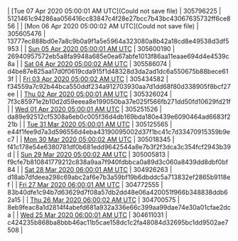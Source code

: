 | [Tue 07 Apr 2020 05:00:01 AM UTC](Could not save file) | 305796225 | 5121461c94286aa056416cc83847c4f28e27bcc7b43bc43067635732ff6ce856 | 
| [Mon 06 Apr 2020 05:00:02 AM UTC](Could not save file) | 305605476 | 13777ec888bd0e7a8c9b0a9f1a5e5964a323080a8b42a18cd8e49538d3df5953 | 
| [Sun 05 Apr 2020 05:00:01 AM UTC](https://transfer.sh/RFsei/dashninja-dbdump-20200405070001.tar.bz2) | 305600190 | 26940957572eb5a8fa9948a685e0ea67abfe1013f86aa11eaae694d4e4539c8a | 
| [Sat 04 Apr 2020 05:00:02 AM UTC]() | 305586074 | d4be87e825aa17d0f0619cda915f1d48328d3da2ad1dc6a550675b88bece613f | 
| [Fri 03 Apr 2020 05:00:02 AM UTC](https://transfer.sh/w91qO/dashninja-dbdump-20200403070002.tar.bz2) | 305434582 | f34559a7c92b44bca550ddf234a912703930aa7d1dd68f80d338905f8bcf27ee | 
| [Thu 02 Apr 2020 05:00:01 AM UTC](https://transfer.sh/hP32T/dashninja-dbdump-20200402070001.tar.bz2) | 305326024 | 7f3c85971e2b10d2d59eeea8e199050ba37e025f566fb271dd50fd10629fd21f | 
| [Wed 01 Apr 2020 05:00:01 AM UTC](https://transfer.sh/hjOQv/dashninja-dbdump-20200401070001.tar.bz2) | 305251526 | da89e92512cf5308a6eb0c005f36d4db169bda180e439e6090464ad6683f221b | 
| [Tue 31 Mar 2020 05:00:01 AM UTC](https://transfer.sh/yHz55/dashninja-dbdump-20200331070001.tar.bz2) | 305125565 | e44f1fee9d7a3d596556d4eba43190095002d37f1bc41c7d33470915359b9ec7 | 
| [Mon 30 Mar 2020 05:00:02 AM UTC](https://transfer.sh/qi0B1/dashninja-dbdump-20200330070002.tar.bz2) | 305018345 | f41c178e54e6380781df0b681edd9642544a8e7b3f2f3dca3c354fcf2943b39d | 
| [Sun 29 Mar 2020 05:00:02 AM UTC]() | 305005813 | f9cfe7b810841779212c838a9aa7f940fdbbca0a89d3c060a8439dd8dbf0bf84 | 
| [Sat 28 Mar 2020 06:00:01 AM UTC]() | 304926263 | d18ab7dfdeea298c69abc2af6e7b3a59bf19b6dbddc5a713832ef2865b9118ef | 
| [Fri 27 Mar 2020 06:00:01 AM UTC](https://transfer.sh/eQa5I/dashninja-dbdump-20200327070001.tar.bz2) | 304772555 | 83b40dfe1c94b7d63629d7f08a57db2dd48e06a420051f966b348838ddb62a15 | 
| [Thu 26 Mar 2020 06:00:02 AM UTC](https://transfer.sh/FuTCu/dashninja-dbdump-20200326070002.tar.bz2) | 304700575 | 8eb9feac8a1d2814f4abefd681a932a336e66c399aa99dae74e30a01cfae2dca | 
| [Wed 25 Mar 2020 06:00:01 AM UTC](https://transfer.sh/NhVdw/dashninja-dbdump-20200325070001.tar.bz2) | 304611031 | c424235b868ba8bbb46ac11b5cae158dc1c2fa48084d32695bc1dd9502ae7508 | 
